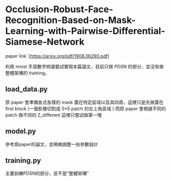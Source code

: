 # Occlusion-Robust-Face-Recognition-Based-on-Mask-Learning-with-Pairwise-Differential-Siamese-Network

paper link: [https://arxiv.org/pdf/1908.06290.pdf]

利用 mnist 手寫數字辨識嘗試實現本篇論文，目前只做 PDSN 的部分，並沒有做整體架構的 training。

## load_data.py 
原 paper 會準備各式各樣的 mask 蓋在特定區域以及其四周，這裡只是先做蓋在 first block (一張影像切割成 5*5 patch 的左上角區域 )
而原 paper 會根據不同的 patch 做不同的 Z_different 這裡只嘗試做第一塊

## model.py 
參考原paper的論文，並稍微調整一些參數設計

## training.py 
主要訓練PDSN的部分，並不是"整體架構"
